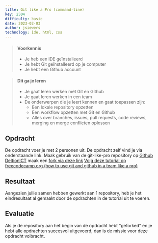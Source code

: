 ```yaml
---
title: Git like a Pro (command-line)
key: 2504
difficulty: basic
date: 2023-02-03
author: jsiewers
technology: ide, html, css
---
```



> #### Voorkennis
> * Je heb een IDE geïnstalleerd
> * Je hebt Git geïnstalleerd op je computer
> * Je hebt een Github account

> #### Dit ga je leren
> * Je gaat leren werken met Git en Github
> * Je gaat leren werken in een team
> * De onderwerpen die je leert kennen en gaat toepassen zijn:
>   * Een lokale repository opzetten
>   * Een workflow opzetten met Git en Github
>   * Alles over branches, issues, pull requests, code reviews, merging en merge conflicten oplossen

## Opdracht
De opdracht voer je met 2 personen uit.
De opdracht zelf vind je via onderstaande link. Maak gebruik van de git-like-pro repository op [Github DeltionICT]() maak een [fork via deze link](https://github.com/DeltionICT/git-like-a-pro/fork)
[Volg deze tutorial op freecodecamp.org (how to use git and github in a team like a pro)](https://www.freecodecamp.org/news/how-to-use-git-and-github-in-a-team-like-a-pro/)

## Resultaat
Aangezien jullie samen hebben gewerkt aan 1 repository, heb je het eindresultaat al gemaakt door de opdrachten in de tutorial uit te voeren. 

## Evaluatie
Als je de repository aan het begin van de opdracht hebt "geforked" en je hebt alle opdrachten succesvol uitgevoerd, dan is de missie voor deze opdracht volbracht.
